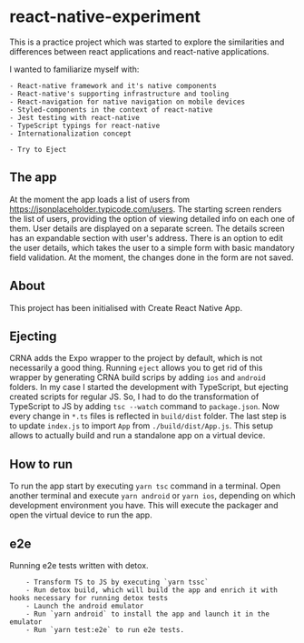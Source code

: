 # react-native-experiment

This is a practice project which was started to explore the similarities and differences 
between react applications and react-native applications.

I wanted to familiarize myself with:

    - React-native framework and it's native components
    - React-native's supporting infrastructure and tooling
    - React-navigation for native navigation on mobile devices
    - Styled-components in the context of react-native
    - Jest testing with react-native
    - TypeScript typings for react-native
    - Internationalization concept
    
    - Try to Eject
  
## The app  
At the moment the app loads a list of users from https://jsonplaceholder.typicode.com/users. 
The starting screen renders the list of users, providing the option of viewing detailed info on each one of them.
User details are displayed on a separate screen. The details screen has an expandable section with user's address.
There is an option to edit the user details, which takes the user to a simple form with basic mandatory field validation.
At the moment, the changes done in the form are not saved.

## About
This project has been initialised with Create React Native App.

## Ejecting
CRNA adds the Expo wrapper to the project by default, which is not necessarily a good thing.
Running `eject` allows you to get rid of this wrapper by generating CRNA build scrips by adding `ios` and `android` folders.
In my case I started the development with TypeScript, but ejecting created scripts for regular JS.
So, I had to do the transformation of TypeScript to JS by adding `tsc --watch` command to `package.json`.
Now every change in `*.ts` files is reflected in `build/dist` folder.
The last step is to update `index.js` to import `App` from `./build/dist/App.js`.
This setup allows to actually build and run a standalone app on a virtual device.

## How to run
To run the app start by executing `yarn tsc` command in a terminal. 
Open another terminal and execute `yarn android` or `yarn ios`, depending on which development environment you have.
This will execute the packager and open the virtual device to run the app.

## e2e
Running e2e tests written with detox.

        - Transform TS to JS by executing `yarn tssc`
        - Run detox build, which will build the app and enrich it with hooks necessary for running detox tests
        - Launch the android emulator
        - Run `yarn android` to install the app and launch it in the emulator
        - Run `yarn test:e2e` to run e2e tests. 